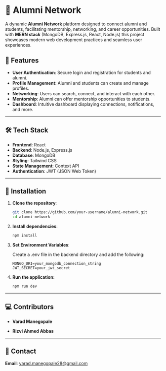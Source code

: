 # 🏫 Alumni Network

A dynamic **Alumni Network** platform designed to connect alumni and students, facilitating mentorship, networking, and career opportunities. Built with **MERN stack** (MongoDB, Express.js, React, Node.js) this project showcases modern web development practices and seamless user experiences.

## 🚀 Features

- **User Authentication**: Secure login and registration for students and alumni.
- **Profile Management**: Alumni and students can create and manage profiles.
- **Networking**: Users can search, connect, and interact with each other.
- **Mentorship**: Alumni can offer mentorship opportunities to students.
- **Dashboard**: Intuitive dashboard displaying connections, notifications, and more.

---

## 🛠️ Tech Stack

- **Frontend**: React
- **Backend**: Node.js, Express.js
- **Database**: MongoDB
- **Styling**: Tailwind CSS
- **State Management**: Context API
- **Authentication**: JWT (JSON Web Token)

---

## 🌟 Installation

1. **Clone the repository**:
   ```bash
   git clone https://github.com/your-username/alumni-network.git
   cd alumni-network
   ```

2. **Install dependencies**:

   ```bash
   npm install
   ```

3. **Set Environment Variables**:

   Create a .env file in the backend directory and add the following:
     ```
     MONGO_URI=your_mongodb_connection_string
     JWT_SECRET=your_jwt_secret
     ```

5. **Run the application**:

   
   ```bash
   npm run dev
   ```
   
---

## 💻 Contributors

- **Varad Manegopale**  

- **Rizvi Ahmed Abbas**
  
---

## 📧 Contact

**Email**: varad.manegopale28@gmail.com 
